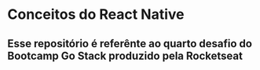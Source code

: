 # Conceitos do React Native

## Esse repositório é referênte ao quarto desafio do Bootcamp Go Stack produzido pela Rocketseat 
